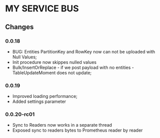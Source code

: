 # MY SERVICE BUS

## Changes
### 0.0.18
* BUG: Entities PartitionKey and RowKey now can not be uploaded with Null Values;
* Init procedure now skippes nulled values
* Bulk/InsertOrReplace - if we post payload with no entities -  TableUpdateMoment does not update;


### 0.0.19
* Improved loading performance;
* Added   settings parameter

### 0.0.20-rc01
* Sync to Readers now works in a separate thread
* Exposed sync to readers bytes to Prometheus reader by reader